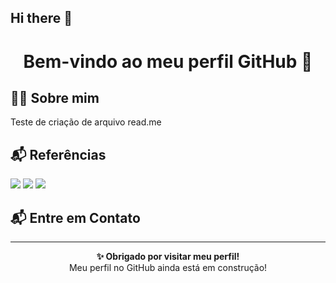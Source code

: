 ## Hi there 👋

<h1 align="center">Bem-vindo ao meu perfil GitHub 👋</h1>

## 🙋‍♂️ Sobre mim
<p> Teste de criação de arquivo read.me</p>

## 📬 Referências

<p>
  <a href="https://www.linkedin.com/in/willgnner-ferreira-santos-20bb6a17a"><img src="https://img.shields.io/badge/-LinkedIn-0077B5?style=for-the-badge&logo=linkedin&logoColor=white"/></a>
  <a href="mailto:eng.willgnner@gmail.com"><img src="https://img.shields.io/badge/-Email-D14836?style=for-the-badge&logo=gmail&logoColor=white"/></a>
  <a href="https://www.instagram.com/willgnner/"><img src="https://img.shields.io/badge/-Instagram-E4405F?style=for-the-badge&logo=instagram&logoColor=white"/></a>
</p>
  <a href="http://lattes.cnpq.br/558488401440383"></a>

## 📬 Entre em Contato

 ---
<p align="center">
  <strong>✨ Obrigado por visitar meu perfil!</strong><br/>
  Meu perfil no GitHub ainda está em construção!
</p>

